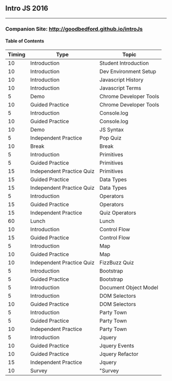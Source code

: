 ## Intro JS 2016 ##
----
 ### Companion Site: http://goodbedford.github.io/introJs ###
#### Table of Contents ####
 Timing | Type | Topic
 ------ | ---- | -----
10	| Introduction| 	Student Introduction
10	| Introduction| 	Dev Environment Setup
10	| Introduction| 	Javascript History
10	| Introduction| 	Javascript Terms
5	| Demo| 	Chrome Developer Tools
10	| Guided Practice| 	Chrome Developer Tools
5	| Introduction| 	Console.log
10	| Guided Practice| 	Console.log
10	| Demo| 	JS Syntax
5	| Independent Practice|	Pop Quiz
10	| Break| 	Break|
5	| Introduction| 	Primitives
5	| Guided Practice| 	Primitives
15	| Independent Practice Quiz | 	Primitives
15	| Guided Practice | 	Data Types
15	| Independent Practice Quiz | 	Data Types
5	| Introduction | 	Operators
15	| Guided Practice | 	Operators
15	| Independent Practice |  Quiz	Operators
60	| Lunch | Lunch
10	| Introduction |	Control Flow
15	| Guided Practice |	Control Flow
5	| Introduction |	Map
10	| Guided Practice |	Map
10	| Independent Practice Quiz |	FizzBuzz Quiz
5	| Introduction |	Bootstrap
5	| Guided Practice |	Bootstrap
5	| Introduction |	Document Object Model
5	| Introduction |	DOM Selectors
10 |	Guided Practice |	DOM Selectors
5	| Introduction |	Party Town
5	| Guided Practice |	Party Town
10	| Independent Practice |	Party Town
5	| Introduction |	Jquery
10	| Guided Practice |	Jquery Events
10	| Guided Practice |	Jquery Refactor
15	| Independent Practice |	Jquery
10	| Survey |	"Survey
